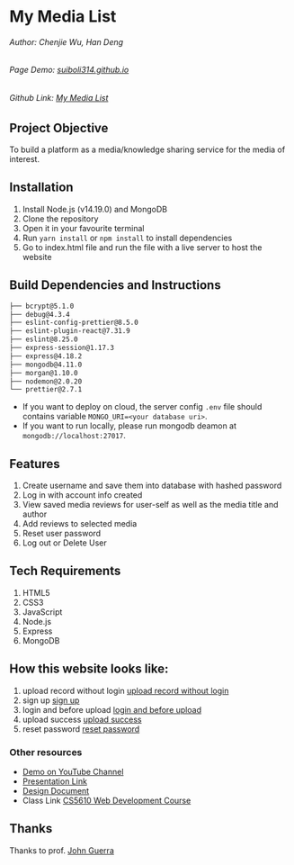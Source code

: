 # My Media List

###### Author: Chenjie Wu, Han Deng

###### Page Demo: [suiboli314.github.io](https://suiboli314.github.io)

###### Github Link: [My Media List](https://github.com/suiboli314/myMediaList)

## Project Objective

To build a platform as a media/knowledge sharing service for the media of interest.

## Installation

1. Install Node.js (v14.19.0) and MongoDB
2. Clone the repository
3. Open it in your favourite terminal
4. Run `yarn install` or `npm install` to install dependencies
5. Go to index.html file and run the file with a live server to host the website

## Build Dependencies and Instructions

```bash
├── bcrypt@5.1.0
├── debug@4.3.4
├── eslint-config-prettier@8.5.0
├── eslint-plugin-react@7.31.9
├── eslint@8.25.0
├── express-session@1.17.3
├── express@4.18.2
├── mongodb@4.11.0
├── morgan@1.10.0
├── nodemon@2.0.20
└── prettier@2.7.1
```

- If you want to deploy on cloud, the server config `.env` file should contains variable `MONGO_URI=<your database uri>`.
- If you want to run locally, please run mongodb deamon at `mongodb://localhost:27017`.

## Features

1. Create username and save them into database with hashed password
2. Log in with account info created
3. View saved media reviews for user-self as well as the media title and author
4. Add reviews to selected media
5. Reset user password
6. Log out or Delete User

## Tech Requirements

1. HTML5
2. CSS3
3. JavaScript
4. Node.js
5. Express
6. MongoDB

## How this website looks like:

1. upload record without login
   [upload record without login](./docs/upload_wihtout_login.png)
2. sign up
   [sign up](./docs/signup.png)
3. login and before upload
   [login and before upload](./docs/login_and_before_upload.png)
4. upload success
   [upload success](./docs/upload_success.png)
5. reset password
   [reset password](./docs/reset.png)

### Other resources

- [Demo on YouTube Channel](https://vimeo.com/suiboli314/)
- [Presentation Link](https://docs.google.com/presentation/d/17xgWzAmyYI3bFgKXpMe8YjLNuaSfFTLYkknFUIzc4xE/edit?usp=sharing)
- [Design Document]()
- Class Link [CS5610 Web Development Course](https://johnguerra.co/classes/webDevelopment_fall_2022/)

## Thanks

Thanks to prof. [John Guerra](https://johnguerra.co)
